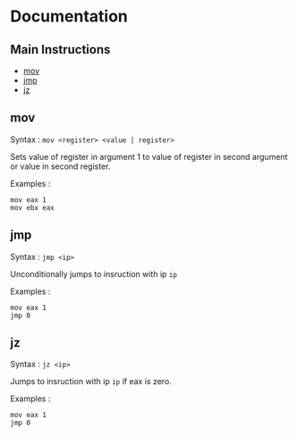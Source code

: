 # Documentation
## Main Instructions
* [mov](#mov)
* [jmp](#jmp)
* [jz](#jz)

## mov
  Syntax : `mov <register> <value | register>`

  Sets value of register in argument 1 to value of
  register in second argument or value in second
  register.

  Examples :
  ```
  mov eax 1
  mov ebx eax
  ```
  
## jmp
  Syntax : `jmp <ip>`

  Unconditionally jumps to insruction with ip `ip`

  Examples :
  ```
  mov eax 1
  jmp 0
  ```
  
## jz
  Syntax : `jz <ip>`

  Jumps to insruction with ip `ip` if eax is zero.

  Examples :
  ```
  mov eax 1
  jmp 0
  ```